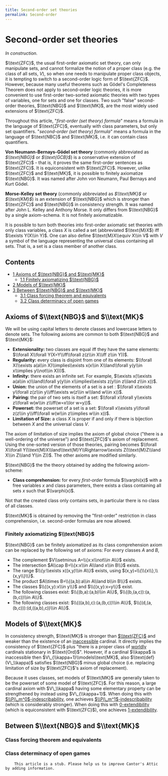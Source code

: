 ```yaml
---
title: Second-order set theories
permalink: Second-order
---
```

# Second-order set theories











*In construction.*

$\\text{ZFC}$, the usual first-order axiomatic set theory, can only
manipulate sets, and cannot formalize the notion of a proper class (e.g.
the class of all sets, $V$), so when one needs to manipulate proper
class objects, it is tempting to switch to a second-order logic form of
$\\text{ZFC}$. However, because many useful theorems such as Gödel's
Completeness Theorem does not apply to second-order logic theories, it
is more convenient to use first-order two-sorted axiomatic theories with
two types of variables, one for sets and one for classes. Two such
"false" second-order theories, $\\text{NBG}$ and $\\text{MK}$, are the
most widely used extensions of $\\text{ZFC}$.

Throughout this article, "*first-order (set theory) formula*" means a
formula in the language of $\\text{ZFC}$, eventually with class
parameters, but only set quantifiers. "*second-order (set theory)
formula*" means a formula in the language of $\\text{NBC}$ and
$\\text{MK}$, i.e. it can contain class quantifiers.

**Von Neumann-Bernays-Gödel set theory** (commonly abbreviated as
*$\\text{NBG}$* or *$\\text{GCB}$*) is a conservative extension of
$\\text{ZFC}$ - that is, it proves the same first-order sentences as
$\\text{ZFC}$. It is equiconsistent with $\\text{ZFC}$. However, unlike
$\\text{ZFC}$ and $\\text{MK}$, it is possible to finitely axiomatize
$\\text{NBG}$. It was named after John von Neumann, Paul Bernays and
Kurt Gödel.

**Morse-Kelley set theory** (commonly abbreviated as *$\\text{MK}$* or
*$\\text{KM}$*) is an extension of $\\text{NBG}$ which is stronger than
$\\text{ZFC}$ and $\\text{NBG}$ in consistency strength. It was named
after John L. Kelley and Anthony Morse. It only differs from
$\\text{NBG}$ by a single axiom-schema. It is not finitely
axiomatizable.

It is possible to turn both theories into first-order axiomatic set
theories with only class variables, a class $X$ is called a set
(abbreviated $\\text{M}X$) iff $\\exists Y(X\\in Y)$. One can also
define $\\text{M}X\\equiv X\\in V$ with $V$ a symbol of the language
representing the universal class containing all sets. That is, a set is
a class member of another class.



## Contents


-   [<span class="tocnumber">1</span> <span class="toctext">Axioms of
    $\\text{NBG}$ and
    $\\text{MK}$</span>](#Axioms_of_.24.5Ctext.7BNBG.7D.24_and_.24.5Ctext.7BMK.7D.24)
    -   [<span class="tocnumber">1.1</span> <span
        class="toctext">Finitely axiomatizing
        $\\text{NBG}$</span>](#Finitely_axiomatizing_.24.5Ctext.7BNBG.7D.24)
-   [<span class="tocnumber">2</span> <span class="toctext">Models of
    $\\text{MK}$</span>](#Models_of_.24.5Ctext.7BMK.7D.24)
-   [<span class="tocnumber">3</span> <span class="toctext">Between
    $\\text{NBG}$ and
    $\\text{MK}$</span>](#Between_.24.5Ctext.7BNBG.7D.24_and_.24.5Ctext.7BMK.7D.24)
    -   [<span class="tocnumber">3.1</span> <span class="toctext">Class
        forcing theorem and
        equivalents</span>](#Class_forcing_theorem_and_equivalents)
    -   [<span class="tocnumber">3.2</span> <span class="toctext">Class
        determinacy of open
        games</span>](#Class_determinacy_of_open_games)


## Axioms of $\\text{NBG}$ and $\\text{MK}$

We will be using capital letters to denote classes and lowercase letters
to denote sets. The following axioms are common to both $\\text{NBG}$
and $\\text{MK}$:

-   **Extensionality:** two classes are equal iff they have the same
    elements: $\\forall X\\forall Y(X=Y\\iff\\forall z(z\\in X\\iff
    z\\in Y))$.
-   **Regularity:** every class is disjoint from one of its elements:
    $\\forall X(\\exists a(a\\in X)\\implies\\exists x(x\\in
    X\\land\\forall y(y\\in x\\implies y\\not\\in X)))$.
-   **Infinity:** there exists an infinite set. For example, $\\exists
    x(\\exists a(a\\in x)\\land\\forall y(y\\in x\\implies\\exists
    z(y\\in z\\land z\\in x))$.
-   **Union:** the union of the elements of a set is a set : $\\forall
    x\\exists y\\forall z(z\\in y\\iff\\exists w(z\\in w\\land w\\in
    x))$.
-   **Pairing:** the pair of two sets is itself a set: $\\forall
    x\\forall y\\exists z\\forall w(w\\in z\\iff(w=x\\lor w=y))$.
-   **Powerset:** the powerset of a set is a set: $\\forall x\\exists
    y\\forall z(z\\in y\\iff\\forall w(w\\in z\\implies w\\in x))$.
-   **Limitation of Size:** a class $X$ is proper if and only if there
    is bijection between $X$ and the universal class $V$.

The axiom of limitation of size implies the axiom of global choice
("there is a well-ordering of the universe") and $\\text{ZFC}$'s axiom
of replacement. Using the one-sorted version of those theories, pairing
becomes $\\forall X\\forall
Y(\\text{M}X\\land\\text{M}Y\\Rightarrow\\exists Z(\\text{M}Z\\land
X\\in Z\\land Y\\in Z))$. The other axioms are modified similarly.

$\\text{NBG}$ the the theory obtained by adding the following
axiom-scheme:

-   **Class comprehension:** for every *first-order* formula
    $\\varphi(x)$ with a free variables $x$ and class parameters, there
    exists a class containing all sets $x$ such that $\\varphi(x)$.

Not that the created class only contains sets, in particular there is no
class of all classes.

$\\text{MK}$ is obtained by removing the "first-order" restriction in
class comprehension, i.e. second-order formulas are now allowed.

### <span id="Finitely_axiomatizing_.24.5Ctext.7BNBG.7D.24" class="mw-headline">Finitely axiomatizing $\\text{NBG}$</span>

$\\text{NBG}$ can be finitely axiomatized as its class comprehension
axiom can be replaced by the following set of axioms: For every classes
$A$ and $B$,

-   The complement $V\\setminus A=\\{x:x\\not\\in A\\}$ exists.
-   The intersection $A\\cap B=\\{x:x\\in A\\land x\\in B\\}$ exists.
-   The range $\\{y:\\exists x((x,y)\\in A\\}$ exists, using
    $(x,y)=\\{\\{x\\},\\{x,y\\}\\}$.
-   The product $A\\times B=\\{(a,b):a\\in A\\land b\\in B\\}$ exists.
-   The classes $\\{(x,y):x\\in y\\}$ and $\\{(x,y):x=y\\}$ exist.
-   The following classes exist: $\\{(b,a):(a,b)\\in A\\}$,
    $\\{(b,(a,c)):(a,(b,c))\\in A\\}$.
-   The following classes exist: $\\{((a,b),c):(a,(b,c))\\in A\\}$,
    $\\{(d,(a,(b,c))):(d,((a,b),c))\\in A\\}$.

## Models of $\\text{MK}$

In consistency strength, $\\text{MK}$ is stronger than
[$\\text{ZFC}$](ZFC "ZFC")
and weaker than the existence of an
[inaccessible](Inaccessible "Inaccessible")
cardinal. It directly implies the consistency of $\\text{ZFC}$ plus
"there is a proper class of
[worldly](Worldly "Worldly")
cardinals stationary in $\\text{Ord}$". However, if a cardinal $\\kappa$
is inaccessible then $V\_{\\kappa+1}\\models\\text{MK}$, also
$\\text{def}(V\_\\kappa)$ satisfies $\\text{NBG}$ minus global choice
(i.e. replacing limitation of size by $\\text{ZFC}$'s axiom of
replacement).

Because it uses classes, set models of $\\text{MK}$ are generally taken
to be the powerset of some model of $\\text{ZFC}$. For this reason, a
large cardinal axiom with $V\_\\kappa$ having some elementary property
can be strengthened by instead using $V\_{\\kappa+1}$. When doing this
with
[$\\Pi\_m^0$-indescribability](Indescribable "Indescribable"),
one achieves
[$\\Pi\_m^1$-indescribability](Indescribable "Indescribable")
(which is considerably stronger). When doing this with
[0-extendibility](Extendible "Extendible")
(which is equiconsistent with $\\text{ZFC}$), one achieves
[1-extendibility](Extendible "Extendible").

## Between $\\text{NBG}$ and $\\text{MK}$

### <span id="Class_forcing_theorem_and_equivalents" class="mw-headline">Class forcing theorem and equivalents</span>

### <span id="Class_determinacy_of_open_games" class="mw-headline">Class determinacy of open games</span>

        This article is a stub. Please help us to improve Cantor's Attic by adding information.

  


